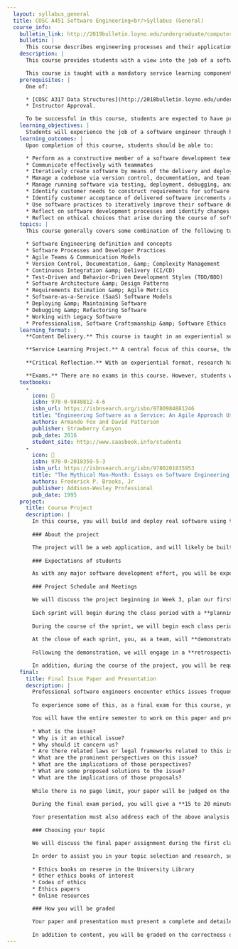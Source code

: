 ```yaml
---
  layout: syllabus_general
  title: COSC A451 Software Engineering<br/>Syllabus (General)
  course_info:
    bulletin_link: http://2019bulletin.loyno.edu/undergraduate/computer-science#cosc-a451
    bulletin: |
      This course describes engineering processes and their application to the development of software.
    description: |
      This course provides students with a view into the job of a software engineer through hands-on interaction with course material. Topics covered include engineering processes and their application to the development of software; cost and effort estimation; software testing and test management; team structure, roles and composition; deployment and configuration management; and professional ethics.

      This course is taught with a mandatory service learning component, during which you students work on a real software development project in a team context for a real client and reflect upon that experience. It is not possible to pass this course without taking part in this hands-on learning experience.
    prerequisites: |
      One of:

      * [COSC A317 Data Structures](http://2018bulletin.loyno.edu/undergraduate/computer-science#cosc-a317) and Sophomore standing
      * Instructor Approval.

      To be successful in this course, students are expected to have practical experience building software, and in particular, should be comfortable working with data structures, designing classes, and writing software modules.
    learning_objectives: |
      Students will experience the job of a software engineer through hands-on interaction with course material. The course will provide students with opportunities to experience: engineering processes and their application to the development of software; cost and effort estimation; software testing and test management; team structure, roles and composition; deployment and configuration management; and professional ethics.
    learning_outcomes: |
      Upon completion of this course, students should be able to:

      * Perform as a constructive member of a software development team
      * Communicate effectively with teammates
      * Iteratively create software by means of the delivery and deployment of software increments
      * Manage a codebase via version control, documentation, and team processes
      * Manage running software via testing, deployment, debugging, and maintenance activities
      * Identify customer needs to construct requirements for software
      * Identify customer acceptance of delivered software increments and understand satisfaction level
      * Use software practices to iteratively improve their software development processes and skills
      * Reflect on software development processes and identify changes that can improve future work
      * Reflect on ethical choices that arise during the course of software development in a corporate/client-interaction setting and identify personal and professional values that guide decisions
    topics: |
      This course generally covers some combination of the following topics:

      * Software Engineering definition and concepts
      * Software Processes and Developer Practices
      * Agile Teams & Communication Models
      * Version Control, Documentation, &amp; Complexity Management
      * Continuous Integration &amp; Delivery (CI/CD)
      * Test-Driven and Behavior-Driven Development Styles (TDD/BDD)
      * Software Architecture &amp; Design Patterns
      * Requirements Estimation &amp; Agile Metrics
      * Software-as-a-Service (SaaS) Software Models
      * Deploying &amp; Maintaining Software
      * Debugging &amp; Refactoring Software
      * Working with Legacy Software
      * Professionalism, Software Craftsmanship &amp; Software Ethics
    learning_format: |
      **Content Delivery.** This course is taught in an experiential service learning format. Conceptual material is delivered in lecture and discussion format, and applied when possible through a service learning project experience.

      **Service Learning Project.** A central focus of this course, the service learning project places students in the context of a software team working on a real piece of existing software for a real client. Projects are created by partners with a public benefit mission (usually non-profits or governmental organizations), and partners participate with the class during the course of the project as product owners for the software being built. Through the project, students gain real-life experience of what it's like to work on a team as a professional software engineer.
      
      **Critical Reflection.** With an experiential format, research has shown that students retain material better when they reflect critically on their learning. As such, students will be expected to write weekly reflection journal entries, as well as a short personal reflection essay at the end of the semester.

      **Exams.** There are no exams in this course. However, students will be responsible for writing an analysis paper on a software ethics issue of their choice and presenting it in a mini-conference format at the end of the semester.
    textbooks:
      - 
        icon: 📗
        isbn: 978-0-9848812-4-6
        isbn_url: https://isbnsearch.org/isbn/9780984881246
        title: "Engineering Software as a Service: An Agile Approach Using Cloud Computing, 1st Edition (v1.2.1)"
        authors: Armando Fox and David Patterson
        publisher: Strawberry Canyon
        pub_date: 2016
        student_site: http://www.saasbook.info/students
      - 
        icon: 📘
        isbn: 978-0-2018359-5-3
        isbn_url: https://isbnsearch.org/isbn/9780201835953
        title: "The Mythical Man-Month: Essays on Software Engineering, Anniversary Edition (2nd Ed.)"
        authors: Frederick P. Brooks, Jr
        publisher: Addison-Wesley Professional
        pub_date: 1995
    project:
      title: Course Project
      description: |
        In this course, you will build and deploy real software using the processes, practices, and ideas you&#39;re learning about. The course project is a large effort that will be completed as a team.
        
        ### About the project

        The project will be a web application, and will likely be built (depending on the client needs and project requirements) with [Ruby](https://www.ruby-lang.org/en/) and [JavaScript](https://developer.mozilla.org/en-US/docs/Web/JavaScript) using the [Rails](http://rubyonrails.org/) web framework. Project, requirement, code and code review artifacts will be managed via [GitHub](https://github.com) using the [git](https://git-scm.com/) version control system.
        
        ### Expectations of students

        As with any major software development effort, you will be expected to work independently and as a team **outside the classroom** in order to complete this project. You will be expected to coordinate with classmates **on your own** in order to facilitate team collaborative work outside of class.
        
        ### Project Schedule and Meetings

        We will discuss the project beginning in Week 3, plan our first development iteration (or sprint) at the end of that week, and begin development immediately afterward. In total, the project will cover four (4) three-week sprints. Detailed project schedule will be presented at the project kick-off meeting during class.
        
        Each sprint will begin during the class period with a **planning session**. During this session, you will, as a team, estimate the development effort required for requirements and decide on a subset of requirements you will implement during the iteration. As a team, you will commit to completing these requirements entirely by the end of the iteration.
        
        During the course of the sprint, we will begin each class period with a quick **stand-up meeting**. The purpose of this meeting is to identify (1) what&#39;s been done since the last stand-up; (2) what you&#39;re planning to do before the next stand-up; (3) what impediments are blocking progress on your work; and (4) what help you need from your teammates. No problem-solving will happen during this meeting -- any identified impediments or needed help will be handled in a scheduled session with your teammates outside of class.
        
        At the close of each sprint, you, as a team, will **demonstrate the software increment** you built during the iteration. This demonstration should focus on the value the software increment provides to the customer/client and users of the software. You should be prepared to answer questions about what you&#39;ve built and how it works.
        
        Following the demonstration, we will engage in a **retrospective session**, where we will evaluate how well the development practices and process used worked, and identify ways to improve these for the next iteration. At the close of the retrospective, we will add one or more process improvement tasks to our list of requirements that _must_ be tackled within the next iteration.

        In addition, during the course of the project, you will be required to keep a reflections journal, periodically turned in, with reflections on what you&#39;ve learned, how you&#39;ve adjusted your process and team interactions, and assumptions you&#39;ve had that have been overturned. This journal will be invaluable when completing the reflection paper assignment at the end of the course, and may also help you complete the final (see *Final Issue Paper and Presentation* below).
    final:
      title: Final Issue Paper and Presentation
      description: |
        Professional software engineers encounter ethics issues frequently in the work they do. Many professional software engineers adopt a code of ethics that guides their approach to their work and helps them decide what kinds of work they are willing to do.
        
        To experience some of this, as a final exam for this course, you will write an **in-depth issue paper on a software ethics question or problem of your choice**, and present your findings to the class.

        You will have the entire semester to work on this paper and presentation. Thus, you will be expected to research the topic in detail, finding and presenting a detailed analysis of the various approaches, perspectives, and implications associated with the issue you have chosen. In particular, your paper must address in detail the following **analysis questions**:
        
        * What is the issue?
        * Why is it an ethical issue?
        * Why should it concern us?
        * Are there related laws or legal frameworks related to this issue?
        * What are the prominent perspectives on this issue?
        * What are the implications of those perspectives?
        * What are some proposed solutions to the issue?
        * What are the implications of those proposals?
          
        While there is no page limit, your paper will be judged on the completeness of the ideas presented, and an extraordinarily concise treatment of an ethics issue will likely require well over 10 pages single-spaced.
        
        During the final exam period, you will give a **15 to 20 minute presentation** to the class on your findings. This presentation should describe and illustrate for your classmates the answers you found for all the analysis questions.

        Your presentation must also address each of the above analysis questions in sufficient detail to give classmates a clear understanding of what you found while maintaining the interest of your audience and fitting within the allotted time period.
        
        ### Choosing your topic

        We will discuss the final paper assignment during the first class period. From that time, you will have two weeks in which to select and turn in a brief (3-5 sentences) paragraph on the topic you have chosen to research. All topics will be approved by the instructor during week three (3).

        In order to assist you in your topic selection and research, several resources are available to you.
        
        * Ethics books on reserve in the University Library
        * Other ethics books of interest
        * Codes of ethics
        * Ethics papers
        * Online resources

        ### How you will be graded

        Your paper and presentation must present a complete and detailed analysis of the issue you&#39;ve chosen, answering the above analysis questions at a minimum. 
        
        In addition to content, you will be graded on the correctness of your writing (spelling, grammar, punctuation, word choice, etc.), the readability and formatting of your submitted paper (font choice, margins, line length, spacing, etc.), and on your presentation skills (vocal projection, clarity of speech, appropriateness of movement, eye contact, visual aids, appropriate attire, etc.). Please be careful in your writing and practice your presentation prior to the final exam period.
---
```

